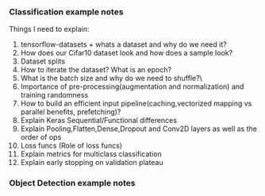 ### Classification example notes

Things I need to explain:

1. tensorflow-datasets + whats a dataset and why do we need it?
2. How does our Cifar10 dataset look and how does a sample look?
3. Dataset splits
4. How to iterate the dataset? What is an epoch?
5. What is the batch size and why do we need to shuffle?\
6. Importance of pre-processing(augmentation and normalization) and training randomness
7. How to build an efficient input pipeline(caching,vectorized mapping vs parallel benefits, prefetching)? 
8. Explain Keras Sequential/Functional differences
9. Explain Pooling,Flatten,Dense,Dropout and Conv2D layers as well as the order of ops
10. Loss funcs (Role of loss funcs)
11. Explain metrics for multiclass classification
12. Explain early stopping on validation plateau

### Object Detection example notes